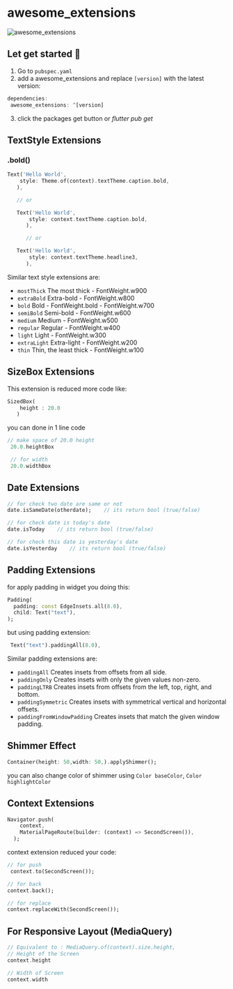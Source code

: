 # awesome_extensions

![awesome_extensions](https://github.com/jayeshpansheriya/awesome_extensions/blob/main/flutter_extension.png?raw=true)


## Let get started 💪

1. Go to `pubspec.yaml`
2. add a awesome_extensions and replace `[version]` with the latest version:

```dart
dependencies:
 awesome_extensions: ^[version]
 ```

3. click the packages get button or *flutter pub get*

## TextStyle Extensions

### .bold()
```dart
Text('Hello World',
    style: Theme.of(context).textTheme.caption.bold,
   ),

   // or

   Text('Hello World',
       style: context.textTheme.caption.bold,
      ),

      // or

   Text('Hello World',
       style: context.textTheme.headline3,
      ),
```
Similar text style extensions are:
* `mostThick` The most thick - FontWeight.w900
* `extraBold` Extra-bold - FontWeight.w800
* `bold` Bold - FontWeight.bold - FontWeight.w700
* `semiBold` Semi-bold - FontWeight.w600
* `medium` Medium - FontWeight.w500
* `regular` Regular - FontWeight.w400
* `light` Light - FontWeight.w300
* `extraLight` Extra-light - FontWeight.w200
* `thin` Thin, the least thick - FontWeight.w100


## SizeBox Extensions

This extension is reduced more code like:
```dart
SizedBox(
    height : 20.0
   )
```
you can done in 1 line code

```dart
// make space of 20.0 height
 20.0.heightBox

 // for width
 20.0.widthBox
```

## Date Extensions

```dart
// for check two date are same or not
date.isSameDate(otherdate);    // its return bool (true/false)

// for check date is today's date
date.isToday    // its return bool (true/false)

// for check this date is yesterday's date
date.isYesterday    // its return bool (true/false)
```

## Padding Extensions

for apply padding in widget you doing this:

```dart
Padding(
  padding: const EdgeInsets.all(8.0),
  child: Text("text"),
);
```
but using padding extension:
```dart
 Text("text").paddingAll(8.0),
```

Similar padding extensions are:
* `paddingAll` Creates insets from offsets from all side.
* `paddingOnly` Creates insets with only the given values non-zero.
* `paddingLTRB` Creates insets from offsets from the left, top, right, and bottom.
* `paddingSymmetric` Creates insets with symmetrical vertical and horizontal offsets.
* `paddingFromWindowPadding` Creates insets that match the given window padding.


## Shimmer Effect

```dart
Container(height: 50,width: 50,).applyShimmer();
```
you can also change color of shimmer using `Color baseColor`, `Color highlightColor`


## Context Extensions

```dart
Navigator.push(
    context,
    MaterialPageRoute(builder: (context) => SecondScreen()),
  );
```
context extension reduced  your code:
```dart
// for push
 context.to(SecondScreen());

// for back
context.back();

// for replace
context.replaceWith(SecondScreen());
```

## For Responsive Layout (MediaQuery)


```dart
// Equivalent to : MediaQuery.of(context).size.height,
// Height of the Screen
context.height

// Width of Screen
context.width
```